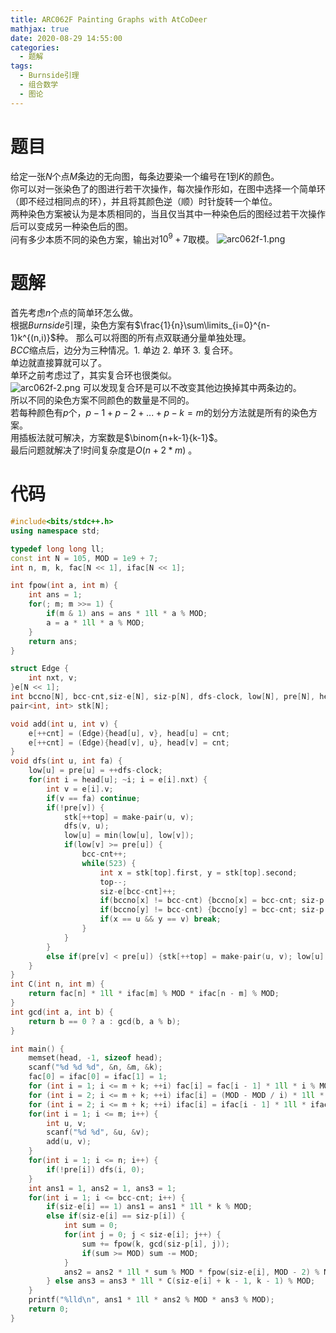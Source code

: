 ```yaml
---
title: ARC062F Painting Graphs with AtCoDeer
mathjax: true
date: 2020-08-29 14:55:00
categories: 
  - 题解
tags: 
  - Burnside引理
  - 组合数学
  - 图论
---
```



# 题目
给定一张$N$个点$M$条边的无向图，每条边要染一个编号在$1$到$K$的颜色。  
你可以对一张染色了的图进行若干次操作，每次操作形如，在图中选择一个简单环（即不经过相同点的环），并且将其颜色逆（顺）时针旋转一个单位。  
两种染色方案被认为是本质相同的，当且仅当其中一种染色后的图经过若干次操作后可以变成另一种染色后的图。  
问有多少本质不同的染色方案，输出对$10^9+7$取模。
![arc062f-1.png][1]


# 题解
首先考虑$n$个点的简单环怎么做。  
根据$Burnside$引理，染色方案有$\frac{1}{n}\sum\limits_{i=0}^{n-1}k^{(n,i)}$种。
那么可以将图的所有点双联通分量单独处理。  
$BCC$缩点后，边分为三种情况。1. 单边  2. 单环  3. 复合环。  
单边就直接算就可以了。  
单环之前考虑过了，其实复合环也很类似。  
![arc062f-2.png][2]
可以发现复合环是可以不改变其他边换掉其中两条边的。  
所以不同的染色方案不同颜色的数量是不同的。  
若每种颜色有$p$个$，p-1+p-2+...+p-k=m$的划分方法就是所有的染色方案。  
用插板法就可解决，方案数是$\binom{n+k-1}{k-1}$。  
最后问题就解决了!时间复杂度是$O(n+2* m)$ 。

# 代码
```cpp
#include<bits/stdc++.h>
using namespace std;

typedef long long ll;
const int N = 105, MOD = 1e9 + 7;
int n, m, k, fac[N << 1], ifac[N << 1];

int fpow(int a, int m) {
	int ans = 1;
	for(; m; m >>= 1) {
		if(m & 1) ans = ans * 1ll * a % MOD;
		a = a * 1ll * a % MOD;
	}
	return ans;
}

struct Edge {
	int nxt, v;
}e[N << 1];
int bccno[N], bcc-cnt,siz-e[N], siz-p[N], dfs-clock, low[N], pre[N], head[N], cnt, top;
pair<int, int> stk[N];

void add(int u, int v) {
	e[++cnt] = (Edge){head[u], v}, head[u] = cnt;
	e[++cnt] = (Edge){head[v], u}, head[v] = cnt;
}
void dfs(int u, int fa) {
    low[u] = pre[u] = ++dfs-clock;
    for(int i = head[u]; ~i; i = e[i].nxt) {
    	int v = e[i].v;
    	if(v == fa) continue;
    	if(!pre[v]) {
    		stk[++top] = make-pair(u, v);
    		dfs(v, u);
    		low[u] = min(low[u], low[v]);
    		if(low[v] >= pre[u]) {
    			bcc-cnt++;
    			while(523) {
                    int x = stk[top].first, y = stk[top].second;
    			    top--;
    			    siz-e[bcc-cnt]++;
    			    if(bccno[x] != bcc-cnt) {bccno[x] = bcc-cnt; siz-p[bcc-cnt]++;}
    			    if(bccno[y] != bcc-cnt) {bccno[y] = bcc-cnt; siz-p[bcc-cnt]++;}
    			    if(x == u && y == v) break;
    			}
    		}
    	}
    	else if(pre[v] < pre[u]) {stk[++top] = make-pair(u, v); low[u] = min(low[u], pre[v]);}
    }
}
int C(int n, int m) {
	return fac[n] * 1ll * ifac[m] % MOD * ifac[n - m] % MOD;
}
int gcd(int a, int b) {
	return b == 0 ? a : gcd(b, a % b);
}

int main() {
    memset(head, -1, sizeof head);
    scanf("%d %d %d", &n, &m, &k);
    fac[0] = ifac[0] = ifac[1] = 1;
    for (int i = 1; i <= m + k; ++i) fac[i] = fac[i - 1] * 1ll * i % MOD;
    for (int i = 2; i <= m + k; ++i) ifac[i] = (MOD - MOD / i) * 1ll * ifac[MOD % i] % MOD;
    for (int i = 2; i <= m + k; ++i) ifac[i] = ifac[i - 1] * 1ll * ifac[i] % MOD;
    for(int i = 1; i <= m; i++) {
    	int u, v;
    	scanf("%d %d", &u, &v);
    	add(u, v);
    }
    for(int i = 1; i <= n; i++) {
    	if(!pre[i]) dfs(i, 0);
    }
    int ans1 = 1, ans2 = 1, ans3 = 1;
    for(int i = 1; i <= bcc-cnt; i++) {
    	if(siz-e[i] == 1) ans1 = ans1 * 1ll * k % MOD;
    	else if(siz-e[i] == siz-p[i]) {
            int sum = 0;
            for(int j = 0; j < siz-e[i]; j++) {
                sum += fpow(k, gcd(siz-p[i], j));
                if(sum >= MOD) sum -= MOD;
            }
            ans2 = ans2 * 1ll * sum % MOD * fpow(siz-e[i], MOD - 2) % MOD; 
    	} else ans3 = ans3 * 1ll * C(siz-e[i] + k - 1, k - 1) % MOD;
    }
    printf("%lld\n", ans1 * 1ll * ans2 % MOD * ans3 % MOD);
    return 0;
}
```


  [1]: https://widsnoy.top/usr/uploads/2020/08/1491481430.png
  [2]: https://widsnoy.top/usr/uploads/2020/08/1048616197.png